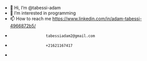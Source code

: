 - 👋 Hi, I’m @tabessi-adam
- 👀 I’m interested in programming
- 📫 How to reach me https://www.linkedin.com/in/adam-tabessi-4966872b5/
-                     tabessiadam2@gmail.com
-                     +21621167417
-                     


<!---
